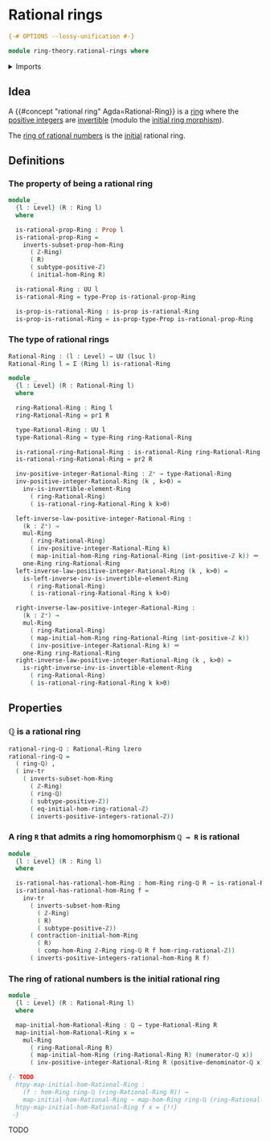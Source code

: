 # Rational rings

```agda
{-# OPTIONS --lossy-unification #-}

module ring-theory.rational-rings where
```

<details><summary>Imports</summary>

```agda
open import elementary-number-theory.positive-integers
open import elementary-number-theory.rational-numbers
open import elementary-number-theory.ring-of-integers
open import elementary-number-theory.ring-of-rational-numbers

open import foundation.dependent-pair-types
open import foundation.equivalences
open import foundation.function-types
open import foundation.homotopies
open import foundation.identity-types
open import foundation.propositions
open import foundation.sets
open import foundation.transport-along-identifications
open import foundation.universe-levels

open import ring-theory.homomorphisms-rings
open import ring-theory.invertible-elements-rings
open import ring-theory.localizations-rings
open import ring-theory.rings
```

</details>

## Idea

A {{#concept "rational ring" Agda=Rational-Ring}} is a
[ring](ring-theory.rings.md) where the
[positive integers](elementary-number-theory.positive-integers.md) are
[invertible](ring-theory.invertible-elements-rings.md) (modulo the
[initial ring morphism](elementary-number-theory.ring-of-integers.md)).

The
[ring of rational numbers](elementary-number-theory.ring-of-rational-numbers.md)
is the [initial](ring-theory.inital-rings.md) rational ring.

## Definitions

### The property of being a rational ring

```agda
module _
  {l : Level} (R : Ring l)
  where

  is-rational-prop-Ring : Prop l
  is-rational-prop-Ring =
    inverts-subset-prop-hom-Ring
      ( ℤ-Ring)
      ( R)
      ( subtype-positive-ℤ)
      ( initial-hom-Ring R)

  is-rational-Ring : UU l
  is-rational-Ring = type-Prop is-rational-prop-Ring

  is-prop-is-rational-Ring : is-prop is-rational-Ring
  is-prop-is-rational-Ring = is-prop-type-Prop is-rational-prop-Ring
```

### The type of rational rings

```agda
Rational-Ring : (l : Level) → UU (lsuc l)
Rational-Ring l = Σ (Ring l) is-rational-Ring

module _
  {l : Level} (R : Rational-Ring l)
  where

  ring-Rational-Ring : Ring l
  ring-Rational-Ring = pr1 R

  type-Rational-Ring : UU l
  type-Rational-Ring = type-Ring ring-Rational-Ring

  is-rational-ring-Rational-Ring : is-rational-Ring ring-Rational-Ring
  is-rational-ring-Rational-Ring = pr2 R

  inv-positive-integer-Rational-Ring : ℤ⁺ → type-Rational-Ring
  inv-positive-integer-Rational-Ring (k , k>0) =
    inv-is-invertible-element-Ring
      ( ring-Rational-Ring)
      ( is-rational-ring-Rational-Ring k k>0)

  left-inverse-law-positive-integer-Rational-Ring :
    (k : ℤ⁺) →
    mul-Ring
      ( ring-Rational-Ring)
      ( inv-positive-integer-Rational-Ring k)
      ( map-initial-hom-Ring ring-Rational-Ring (int-positive-ℤ k)) ＝
    one-Ring ring-Rational-Ring
  left-inverse-law-positive-integer-Rational-Ring (k , k>0) =
    is-left-inverse-inv-is-invertible-element-Ring
      ( ring-Rational-Ring)
      ( is-rational-ring-Rational-Ring k k>0)

  right-inverse-law-positive-integer-Rational-Ring :
    (k : ℤ⁺) →
    mul-Ring
      ( ring-Rational-Ring)
      ( map-initial-hom-Ring ring-Rational-Ring (int-positive-ℤ k))
      ( inv-positive-integer-Rational-Ring k) ＝
    one-Ring ring-Rational-Ring
  right-inverse-law-positive-integer-Rational-Ring (k , k>0) =
    is-right-inverse-inv-is-invertible-element-Ring
      ( ring-Rational-Ring)
      ( is-rational-ring-Rational-Ring k k>0)
```

## Properties

### ℚ is a rational ring

```agda
rational-ring-ℚ : Rational-Ring lzero
rational-ring-ℚ =
  ( ring-ℚ) ,
  ( inv-tr
    ( inverts-subset-hom-Ring
      ( ℤ-Ring)
      ( ring-ℚ)
      ( subtype-positive-ℤ))
      ( eq-initial-hom-ring-rational-ℤ)
      ( inverts-positive-integers-rational-ℤ))
```

### A ring `R` that admits a ring homomorphism `ℚ → R` is rational

```agda
module _
  {l : Level} (R : Ring l)
  where

  is-rational-has-rational-hom-Ring : hom-Ring ring-ℚ R → is-rational-Ring R
  is-rational-has-rational-hom-Ring f =
    inv-tr
      ( inverts-subset-hom-Ring
        ( ℤ-Ring)
        ( R)
        ( subtype-positive-ℤ))
      ( contraction-initial-hom-Ring
        ( R)
        ( comp-hom-Ring ℤ-Ring ring-ℚ R f hom-ring-rational-ℤ))
      ( inverts-positive-integers-rational-hom-Ring R f)
```

### The ring of rational numbers is the initial rational ring

```agda
module _
  {l : Level} (R : Rational-Ring l)
  where

  map-initial-hom-Rational-Ring : ℚ → type-Rational-Ring R
  map-initial-hom-Rational-Ring x =
    mul-Ring
      ( ring-Rational-Ring R)
      ( map-initial-hom-Ring (ring-Rational-Ring R) (numerator-ℚ x))
      ( inv-positive-integer-Rational-Ring R (positive-denominator-ℚ x))

{- TODO
  htpy-map-initial-hom-Rational-Ring :
    (f : hom-Ring ring-ℚ (ring-Rational-Ring R)) →
    map-initial-hom-Rational-Ring ~ map-hom-Ring ring-ℚ (ring-Rational-Ring R) f
  htpy-map-initial-hom-Rational-Ring f x = {!!}
 -}
```

TODO
